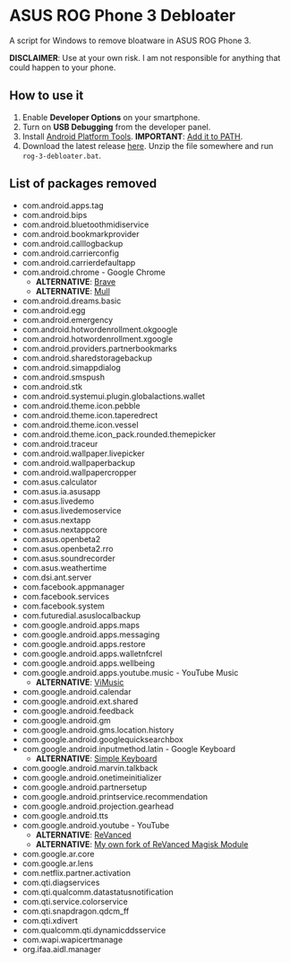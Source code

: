 # ASUS ROG Phone 3 Debloater

A script for Windows to remove bloatware in ASUS ROG Phone 3.

**DISCLAIMER**: Use at your own risk. I am not responsible for anything that could happen to your phone.

## How to use it

1. Enable **Developer Options** on your smartphone.
2. Turn on **USB Debugging** from the developer panel.
3. Install [Android Platform Tools](https://dl.google.com/android/repository/platform-tools-latest-windows.zip). **IMPORTANT**: [Add it to PATH](https://www.architectryan.com/2018/03/17/add-to-the-path-on-windows-10/).
5. Download the latest release [here](https://github.com/Houdeeny/rog-3-debloater/archive/refs/heads/main.zip). Unzip the file somewhere and run `rog-3-debloater.bat`.

## List of packages removed

* com.android.apps.tag
* com.android.bips
* com.android.bluetoothmidiservice
* com.android.bookmarkprovider
* com.android.calllogbackup
* com.android.carrierconfig
* com.android.carrierdefaultapp
* com.android.chrome - Google Chrome
  * **ALTERNATIVE**: [Brave](https://brave.com/)
  * **ALTERNATIVE**: [Mull](https://f-droid.org/en/packages/us.spotco.fennec_dos/)
* com.android.dreams.basic
* com.android.egg
* com.android.emergency
* com.android.hotwordenrollment.okgoogle
* com.android.hotwordenrollment.xgoogle
* com.android.providers.partnerbookmarks
* com.android.sharedstoragebackup
* com.android.simappdialog
* com.android.smspush
* com.android.stk
* com.android.systemui.plugin.globalactions.wallet
* com.android.theme.icon.pebble
* com.android.theme.icon.taperedrect
* com.android.theme.icon.vessel
* com.android.theme.icon_pack.rounded.themepicker
* com.android.traceur
* com.android.wallpaper.livepicker
* com.android.wallpaperbackup
* com.android.wallpapercropper
* com.asus.calculator
* com.asus.ia.asusapp
* com.asus.livedemo
* com.asus.livedemoservice
* com.asus.nextapp
* com.asus.nextappcore
* com.asus.openbeta2
* com.asus.openbeta2.rro
* com.asus.soundrecorder
* com.asus.weathertime
* com.dsi.ant.server
* com.facebook.appmanager
* com.facebook.services
* com.facebook.system
* com.futuredial.asuslocalbackup
* com.google.android.apps.maps
* com.google.android.apps.messaging
* com.google.android.apps.restore
* com.google.android.apps.walletnfcrel
* com.google.android.apps.wellbeing
* com.google.android.apps.youtube.music - YouTube Music
  * **ALTERNATIVE**: [ViMusic](https://github.com/vfsfitvnm/ViMusic)
* com.google.android.calendar
* com.google.android.ext.shared
* com.google.android.feedback
* com.google.android.gm
* com.google.android.gms.location.history
* com.google.android.googlequicksearchbox
* com.google.android.inputmethod.latin - Google Keyboard
  * **ALTERNATIVE**: [Simple Keyboard](https://github.com/rkkr/simple-keyboard)
* com.google.android.marvin.talkback
* com.google.android.onetimeinitializer
* com.google.android.partnersetup
* com.google.android.printservice.recommendation
* com.google.android.projection.gearhead
* com.google.android.tts
* com.google.android.youtube - YouTube
  * **ALTERNATIVE**: [ReVanced](https://revanced.app/)
  * **ALTERNATIVE**: [My own fork of ReVanced Magisk Module](https://github.com/Houdeeny/revanced-magisk-module)
* com.google.ar.core
* com.google.ar.lens
* com.netflix.partner.activation
* com.qti.diagservices
* com.qti.qualcomm.datastatusnotification
* com.qti.service.colorservice
* com.qti.snapdragon.qdcm_ff
* com.qti.xdivert
* com.qualcomm.qti.dynamicddsservice
* com.wapi.wapicertmanage
* org.ifaa.aidl.manager
